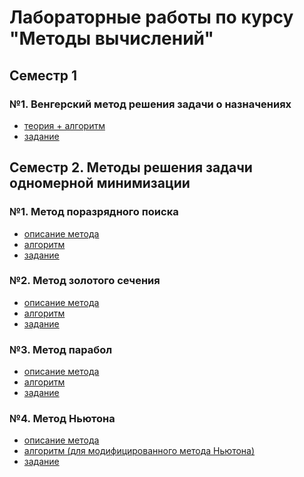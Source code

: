 # Лабораторные работы по курсу "Методы вычислений"
## Семестр 1
### №1. Венгерский метод решения задачи о назначениях
* [теория + алгоритм](https://github.com/ONDubovickaya/bmstu-CM/blob/main/1%20sem/theory.pdf) <br />
* [задание](https://github.com/ONDubovickaya/bmstu-CM/blob/main/1%20sem/README.md) <br />
## Семестр 2. Методы решения задачи одномерной минимизации
### №1. Метод поразрядного поиска
* [описание метода](https://github.com/ONDubovickaya/bmstu-CM/blob/main/2%20sem/lab%201/theory.pdf) <br />
* [алгоритм](https://github.com/ONDubovickaya/bmstu-CM/blob/main/2%20sem/lab%201/algorithm.jpg) <br />
* [задание](https://github.com/ONDubovickaya/bmstu-CM/blob/main/2%20sem/lab%201/README.md) <br />
### №2. Метод золотого сечения
* [описание метода](https://github.com/ONDubovickaya/bmstu-CM/blob/main/2%20sem/lab%202/theory.pdf) <br />
* [алгоритм](https://github.com/ONDubovickaya/bmstu-CM/blob/main/2%20sem/lab%202/algorithm.jpg) <br />
* [задание](https://github.com/ONDubovickaya/bmstu-CM/blob/main/2%20sem/lab%202/README.md) <br />
### №3. Метод парабол
* [описание метода](https://github.com/ONDubovickaya/bmstu-CM/blob/main/2%20sem/lab%203/theory.pdf) <br />
* [алгоритм](https://github.com/ONDubovickaya/bmstu-CM/blob/main/2%20sem/lab%203/algorithm.jpg) <br />
* [задание](https://github.com/ONDubovickaya/bmstu-CM/blob/main/2%20sem/lab%203/README.md) <br />
### №4. Метод Ньютона
* [описание метода](https://github.com/ONDubovickaya/bmstu-CM/blob/main/2%20sem/lab%204/theory.pdf) <br />
* [алгоритм (для модифицированного метода Ньютона)](https://github.com/ONDubovickaya/bmstu-CM/blob/main/2%20sem/lab%204/algorithm.jpg) <br />
* [задание](https://github.com/ONDubovickaya/bmstu-CM/blob/main/2%20sem/lab%204/README.md) <br />
